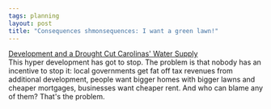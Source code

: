 ```yaml
---
tags: planning
layout: post
title: "Consequences shmonsequences: I want a green lawn!"
---
```




<a href="http://www.nytimes.com/2002/08/29/national/29WATE.html">Development and a Drought Cut Carolinas' Water Supply</a><br>
This hyper development has got to stop. The problem is that nobody has an incentive to stop it: local governments get fat off tax revenues from additional development, people want bigger homes with bigger lawns and cheaper mortgages, businesses want cheaper rent. And who can blame any of them? That's the problem.



